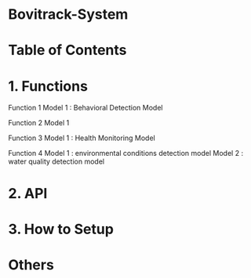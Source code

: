 # Bovitrack-System

# Table of Contents

# 1. Functions
Function 1
Model 1 : Behavioral Detection Model

Function 2
Model 1

Function 3
Model 1 : Health Monitoring Model

Function 4
Model 1 : environmental conditions detection model
Model 2 : water quality detection model

# 2. API
# 3. How to Setup
# Others
